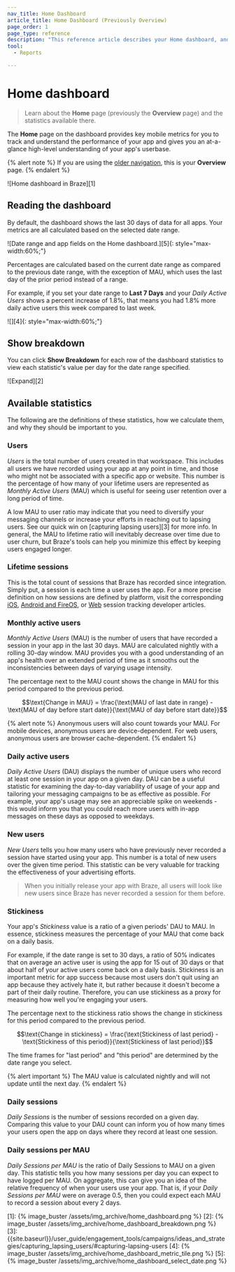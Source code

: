```yaml
---
nav_title: Home Dashboard
article_title: Home Dashboard (Previously Overview)
page_order: 1
page_type: reference
description: "This reference article describes your Home dashboard, and provides definitions for statistics available on this page."
tool: 
  - Reports

---
```


# Home dashboard

> Learn about the **Home** page (previously the **Overview** page) and the statistics available there.

The **Home** page on the dashboard provides key mobile metrics for you to track and understand the performance of your app and gives you an at-a-glance high-level understanding of your app's userbase.

{% alert note %}
If you are using the [older navigation]({{site.baseurl}}/navigation), this is your **Overview** page.
{% endalert %}

![Home dashboard in Braze][1]

## Reading the dashboard

By default, the dashboard shows the last 30 days of data for all apps. Your metrics are all calculated based on the selected date range.

![Date range and app fields on the Home dashboard.][5]{: style="max-width:60%;"}

Percentages are calculated based on the current date range as compared to the previous date range, with the exception of MAU, which uses the last day of the prior period instead of a range. 

For example, if you set your date range to **Last 7 Days** and your *Daily Active Users* shows a percent increase of 1.8%, that means you had 1.8% more daily active users this week compared to last week.

![][4]{: style="max-width:60%;"}

## Show breakdown

You can click **Show Breakdown** for each row of the dashboard statistics to view each statistic's value per day for the date range specified.

![Expand][2]

## Available statistics

The following are the definitions of these statistics, how we calculate them, and why they should be important to you.

### Users

*Users* is the total number of users created in that workspace. This includes all users we have recorded using your app at any point in time, and those who might not be associated with a specific app or website. This number is the percentage of how many of your lifetime users are represented as *Monthly Active Users* (MAU) which is useful for seeing user retention over a long period of time.

A low MAU to user ratio may indicate that you need to diversify your messaging channels or increase your efforts in reaching out to lapsing users. See our quick win on [capturing lapsing users][3] for more info. In general, the MAU to lifetime ratio will inevitably decrease over time due to user churn, but Braze's tools can help you minimize this effect by keeping users engaged longer.

### Lifetime sessions

This is the total count of sessions that Braze has recorded since integration. Simply put, a session is each time a user uses the app. For a more precise definition on how sessions are defined by platform, visit the corresponding 
[iOS]({{site.baseurl}}/developer_guide/platform_integration_guides/swift/analytics/tracking_sessions/), [Android and FireOS]({{site.baseurl}}/developer_guide/platform_integration_guides/android/analytics/tracking_sessions/), or [Web]({{site.baseurl}}/developer_guide/platform_integration_guides/web/analytics/tracking_sessions/) session tracking developer articles.

### Monthly active users

*Monthly Active Users* (MAU) is the number of users that have recorded a session in your app in the last 30 days. MAU are calculated nightly with a rolling 30-day window. MAU provides you with a good understanding of an app's health over an extended period of time as it smooths out the inconsistencies between days of varying usage intensity.

The percentage next to the MAU count shows the change in MAU for this period compared to the previous period.

$$\text{Change in MAU} = \frac{\text{MAU of last date in range} - \text{MAU of day before start date}}{\text{MAU of day before start date}}$$

{% alert note %}
Anonymous users will also count towards your MAU. For mobile devices, anonymous users are device-dependent. For web users, anonymous users are browser cache-dependent.
{% endalert %}

### Daily active users

*Daily Active Users* (DAU) displays the number of unique users who record at least one session in your app on a given day. DAU can be a useful statistic for examining the day-to-day variability of usage of your app and tailoring your messaging campaigns to be as effective as possible. For example, your app's usage may see an appreciable spike on weekends - this would inform you that you could reach more users with in-app messages on these days as opposed to weekdays.

### New users

*New Users* tells you how many users who have previously never recorded a session have started using your app. This number is a total of new users over the given time period. This statistic can be very valuable for tracking the effectiveness of your advertising efforts.

> When you initially release your app with Braze, all users will look like new users since Braze has never recorded a session for them before.

### Stickiness

Your app's *Stickiness* value is a ratio of a given periods' DAU to MAU. In essence, stickiness measures the percentage of your MAU that come back on a daily basis. 

For example, if the date range is set to 30 days, a ratio of 50% indicates that on average an active user is using the app for 15 out of 30 days or that about half of your active users come back on a daily basis. Stickiness is an important metric for app success because most users don't quit using an app because they actively hate it, but rather because it doesn't become a part of their daily routine. Therefore, you can use stickiness as a proxy for measuring how well you're engaging your users.

The percentage next to the stickiness ratio shows the change in stickiness for this period compared to the previous period. 

$$\text{Change in stickiness} = \frac{\text{Stickiness of last period} - \text{Stickiness of this period}}{\text{Stickiness of last period}}$$

The time frames for "last period" and "this period" are determined by the date range you select.

{% alert important %}
The MAU value is calculated nightly and will not update until the next day.
{% endalert %}

### Daily sessions

*Daily Sessions* is the number of sessions recorded on a given day. Comparing this value to your DAU count can inform you of how many times your users open the app on days where they record at least one session.

### Daily sessions per MAU

*Daily Sessions per MAU* is the ratio of Daily Sessions to MAU on a given day. This statistic tells you how many sessions per day you can expect to have logged per MAU. On aggregate, this can give you an idea of the relative frequency of when your users use your app. That is, if your *Daily Sessions per MAU* were on average 0.5, then you could expect each MAU to record a session about every 2 days.  

[1]: {% image_buster /assets/img_archive/home_dashboard.png %}
[2]: {% image_buster /assets/img_archive/home_dashboard_breakdown.png %}
[3]: {{site.baseurl}}/user_guide/engagement_tools/campaigns/ideas_and_strategies/capturing_lapsing_users/#capturing-lapsing-users
[4]: {% image_buster /assets/img_archive/home_dashboard_metric_tile.png %}
[5]: {% image_buster /assets/img_archive/home_dashboard_select_date.png %}